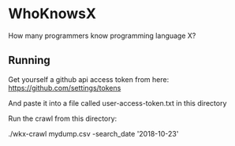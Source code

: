 # WhoKnowsX
How many programmers know programming language X?

## Running
Get yourself a github api access token from here: https://github.com/settings/tokens

And paste it into a file called user-access-token.txt in this directory

Run the crawl from this directory:

./wkx-crawl mydump.csv -search_date '2018-10-23'
